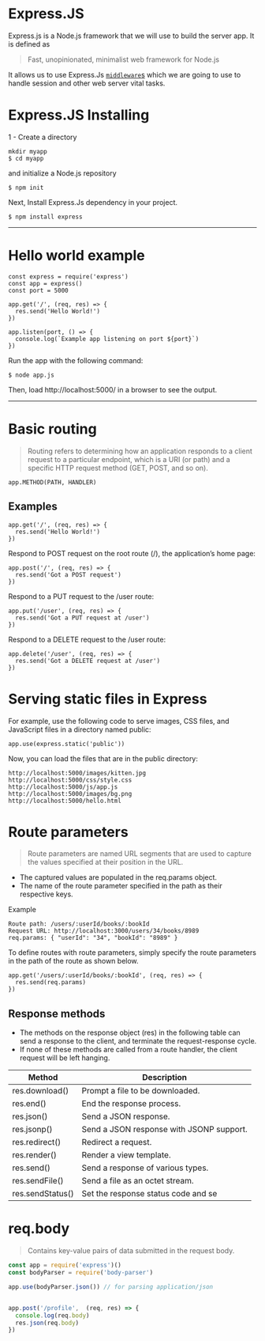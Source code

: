 # Express.JS
Express.js is a Node.js framework that we will use to build the server app. It is defined as
  >Fast, unopinionated, minimalist web framework for Node.js

It allows us to use Express.Js  [`middleware`s](http://expressjs.com/en/guide/using-middleware.html) which we are going to use to handle session and other web server vital tasks.

# Express.JS Installing

1 - Create a directory 
```
mkdir myapp
$ cd myapp
```
and initialize a Node.js repository 
```
$ npm init
```
Next, Install Express.Js dependency in your project.
```
$ npm install express

```

---
# Hello world example
```
const express = require('express')
const app = express()
const port = 5000

app.get('/', (req, res) => {
  res.send('Hello World!')
})

app.listen(port, () => {
  console.log(`Example app listening on port ${port}`)
})
```

Run the app with the following command:
```
$ node app.js
```

Then, load http://localhost:5000/ in a browser to see the output.

---
# Basic routing
> Routing refers to determining how an application responds to a client request to a particular endpoint, which is a URI (or path) and a specific HTTP request method (GET, POST, and so on).

```
app.METHOD(PATH, HANDLER)
```

## Examples

```
app.get('/', (req, res) => {
  res.send('Hello World!')
})
```

Respond to POST request on the root route (/), the application’s home page:

```
app.post('/', (req, res) => {
  res.send('Got a POST request')
})
```
Respond to a PUT request to the /user route:

```
app.put('/user', (req, res) => {
  res.send('Got a PUT request at /user')
})
```
Respond to a DELETE request to the /user route:

```
app.delete('/user', (req, res) => {
  res.send('Got a DELETE request at /user')
})
```

# Serving static files in Express
For example, use the following code to serve images, CSS files, and JavaScript files in a directory named public:

```
app.use(express.static('public'))
```
Now, you can load the files that are in the public directory:
```
http://localhost:5000/images/kitten.jpg
http://localhost:5000/css/style.css
http://localhost:5000/js/app.js
http://localhost:5000/images/bg.png
http://localhost:5000/hello.html
```

# Route parameters
> Route parameters are named URL segments that are used to capture the values specified at their position in the URL. 

- The captured values are populated in the req.params object.
- The name of the route parameter specified in the path as their respective keys.

Example 
```
Route path: /users/:userId/books/:bookId
Request URL: http://localhost:3000/users/34/books/8989
req.params: { "userId": "34", "bookId": "8989" }
```
To define routes with route parameters, simply specify the route parameters in the path of the route as shown below.

```
app.get('/users/:userId/books/:bookId', (req, res) => {
  res.send(req.params)
})
```


## Response methods
- The methods on the response object (res) in the following table can send a response to the client, and terminate the request-response cycle. 
- If none of these methods are called from a route handler, the client request will be left hanging.



|Method	              | Description|
|---------------------|------------|
|res.download()	      | Prompt a file to be downloaded.|
|res.end()	          | End the response process.|
|res.json()         	| Send a JSON response.|
|res.jsonp()	        | Send a JSON response with JSONP support.|
|res.redirect()     	| Redirect a request.|
|res.render()       	| Render a view template.|
|res.send()	          | Send a response of various types.|
|res.sendFile()	      | Send a file as an octet stream.|
|res.sendStatus()	    | Set the response status code and se|nd its string representation as the response body.|



# req.body
> Contains key-value pairs of data submitted in the request body. 

```js
const app = require('express')()
const bodyParser = require('body-parser')

app.use(bodyParser.json()) // for parsing application/json


app.post('/profile',  (req, res) => {
  console.log(req.body)
  res.json(req.body)
})
```